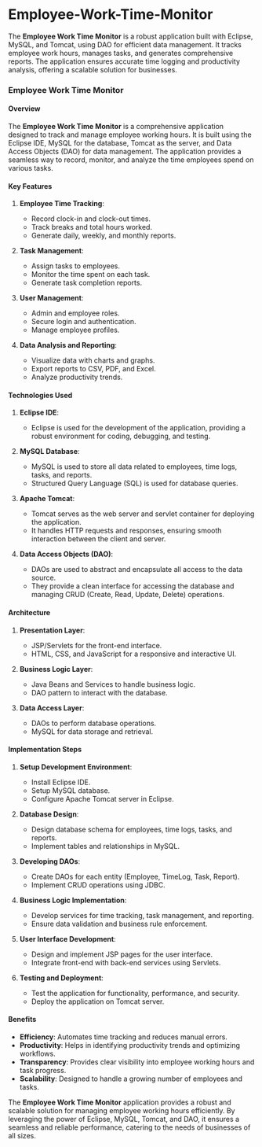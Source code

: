 # Employee-Work-Time-Monitor
The **Employee Work Time Monitor** is a robust application built with Eclipse, MySQL, and Tomcat, using DAO for efficient data management. It tracks employee work hours, manages tasks, and generates comprehensive reports. The application ensures accurate time logging and productivity analysis, offering a scalable solution for businesses.






### Employee Work Time Monitor

#### Overview
The **Employee Work Time Monitor** is a comprehensive application designed to track and manage employee working hours. It is built using the Eclipse IDE, MySQL for the database, Tomcat as the server, and Data Access Objects (DAO) for data management. The application provides a seamless way to record, monitor, and analyze the time employees spend on various tasks.

#### Key Features
1. **Employee Time Tracking**:
   - Record clock-in and clock-out times.
   - Track breaks and total hours worked.
   - Generate daily, weekly, and monthly reports.

2. **Task Management**:
   - Assign tasks to employees.
   - Monitor the time spent on each task.
   - Generate task completion reports.

3. **User Management**:
   - Admin and employee roles.
   - Secure login and authentication.
   - Manage employee profiles.

4. **Data Analysis and Reporting**:
   - Visualize data with charts and graphs.
   - Export reports to CSV, PDF, and Excel.
   - Analyze productivity trends.

#### Technologies Used
1. **Eclipse IDE**:
   - Eclipse is used for the development of the application, providing a robust environment for coding, debugging, and testing.

2. **MySQL Database**:
   - MySQL is used to store all data related to employees, time logs, tasks, and reports.
   - Structured Query Language (SQL) is used for database queries.

3. **Apache Tomcat**:
   - Tomcat serves as the web server and servlet container for deploying the application.
   - It handles HTTP requests and responses, ensuring smooth interaction between the client and server.

4. **Data Access Objects (DAO)**:
   - DAOs are used to abstract and encapsulate all access to the data source.
   - They provide a clean interface for accessing the database and managing CRUD (Create, Read, Update, Delete) operations.

#### Architecture
1. **Presentation Layer**:
   - JSP/Servlets for the front-end interface.
   - HTML, CSS, and JavaScript for a responsive and interactive UI.

2. **Business Logic Layer**:
   - Java Beans and Services to handle business logic.
   - DAO pattern to interact with the database.

3. **Data Access Layer**:
   - DAOs to perform database operations.
   - MySQL for data storage and retrieval.

#### Implementation Steps
1. **Setup Development Environment**:
   - Install Eclipse IDE.
   - Setup MySQL database.
   - Configure Apache Tomcat server in Eclipse.

2. **Database Design**:
   - Design database schema for employees, time logs, tasks, and reports.
   - Implement tables and relationships in MySQL.

3. **Developing DAOs**:
   - Create DAOs for each entity (Employee, TimeLog, Task, Report).
   - Implement CRUD operations using JDBC.

4. **Business Logic Implementation**:
   - Develop services for time tracking, task management, and reporting.
   - Ensure data validation and business rule enforcement.

5. **User Interface Development**:
   - Design and implement JSP pages for the user interface.
   - Integrate front-end with back-end services using Servlets.

6. **Testing and Deployment**:
   - Test the application for functionality, performance, and security.
   - Deploy the application on Tomcat server.

#### Benefits
- **Efficiency**: Automates time tracking and reduces manual errors.
- **Productivity**: Helps in identifying productivity trends and optimizing workflows.
- **Transparency**: Provides clear visibility into employee working hours and task progress.
- **Scalability**: Designed to handle a growing number of employees and tasks.

The **Employee Work Time Monitor** application provides a robust and scalable solution for managing employee working hours efficiently. By leveraging the power of Eclipse, MySQL, Tomcat, and DAO, it ensures a seamless and reliable performance, catering to the needs of businesses of all sizes.

